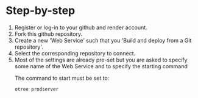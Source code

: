 # Step-by-step

<ol>
<li> Register or log-in to your github and render account.</li>
<li> Fork this github repository.</li>
<li> Create a new 'Web Service' such that you 'Build and deploy from a Git repository'.</li>
<li> Select the corresponding repository to connect.</li>
<li> Most of the settings are already pre-set but you are asked to specify some name of the Web Service and to specify the starting command

The command to start must be set to:
```
otree prodserver
```
</li>


</ol>
